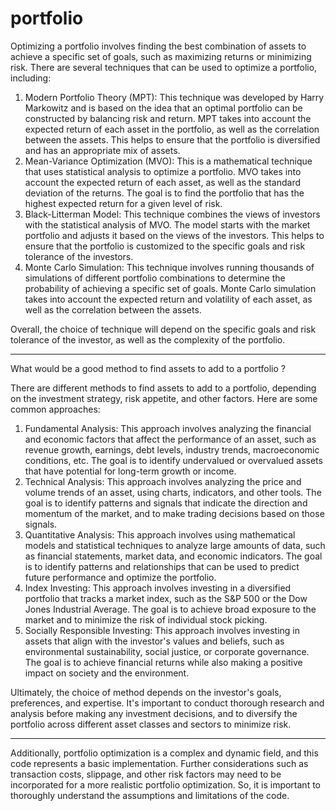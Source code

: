 # portfolio

Optimizing a portfolio involves finding the best combination of assets to achieve a specific set of goals, such as maximizing returns or minimizing risk. There are several techniques that can be used to optimize a portfolio, including:

1. Modern Portfolio Theory (MPT): This technique was developed by Harry Markowitz and is based on the idea that an optimal portfolio can be constructed by balancing risk and return. MPT takes into account the expected return of each asset in the portfolio, as well as the correlation between the assets. This helps to ensure that the portfolio is diversified and has an appropriate mix of assets.
2. Mean-Variance Optimization (MVO): This is a mathematical technique that uses statistical analysis to optimize a portfolio. MVO takes into account the expected return of each asset, as well as the standard deviation of the returns. The goal is to find the portfolio that has the highest expected return for a given level of risk.
3. Black-Litterman Model: This technique combines the views of investors with the statistical analysis of MVO. The model starts with the market portfolio and adjusts it based on the views of the investors. This helps to ensure that the portfolio is customized to the specific goals and risk tolerance of the investors.
4. Monte Carlo Simulation: This technique involves running thousands of simulations of different portfolio combinations to determine the probability of achieving a specific set of goals. Monte Carlo simulation takes into account the expected return and volatility of each asset, as well as the correlation between the assets.

Overall, the choice of technique will depend on the specific goals and risk tolerance of the investor, as well as the complexity of the portfolio. 

---

What would be a good method to find assets to add to a portfolio ?

There are different methods to find assets to add to a portfolio, depending on the investment strategy, risk appetite, and other factors. Here are some common approaches:

1. Fundamental Analysis: This approach involves analyzing the financial and economic factors that affect the performance of an asset, such as revenue growth, earnings, debt levels, industry trends, macroeconomic conditions, etc. The goal is to identify undervalued or overvalued assets that have potential for long-term growth or income.
2. Technical Analysis: This approach involves analyzing the price and volume trends of an asset, using charts, indicators, and other tools. The goal is to identify patterns and signals that indicate the direction and momentum of the market, and to make trading decisions based on those signals.
3. Quantitative Analysis: This approach involves using mathematical models and statistical techniques to analyze large amounts of data, such as financial statements, market data, and economic indicators. The goal is to identify patterns and relationships that can be used to predict future performance and optimize the portfolio.
4. Index Investing: This approach involves investing in a diversified portfolio that tracks a market index, such as the S&P 500 or the Dow Jones Industrial Average. The goal is to achieve broad exposure to the market and to minimize the risk of individual stock picking.
5. Socially Responsible Investing: This approach involves investing in assets that align with the investor's values and beliefs, such as environmental sustainability, social justice, or corporate governance. The goal is to achieve financial returns while also making a positive impact on society and the environment.

Ultimately, the choice of method depends on the investor's goals, preferences, and expertise. It's important to conduct thorough research and analysis before making any investment decisions, and to diversify the portfolio across different asset classes and sectors to minimize risk.

---

Additionally, portfolio optimization is a complex and dynamic field, and this code represents a basic implementation. Further considerations such as transaction costs, slippage, and other risk factors may need to be incorporated for a more realistic portfolio optimization. So, it is important to thoroughly understand the assumptions and limitations of the code.


